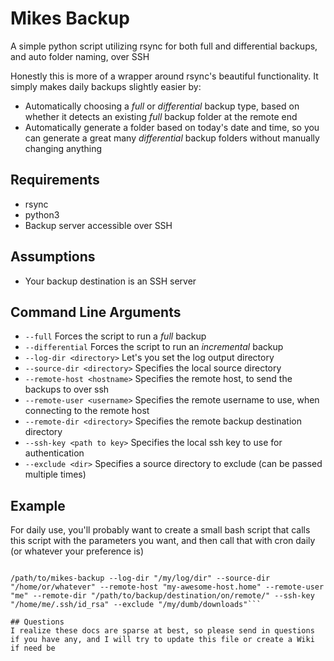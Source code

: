 # Mikes Backup
A simple python script utilizing rsync for both full and differential backups, and auto folder naming, over SSH

Honestly this is more of a wrapper around rsync's beautiful functionality. It simply makes daily backups slightly easier by:
* Automatically choosing a *full* or *differential* backup type, based on whether it detects an existing *full* backup folder at the remote end
* Automatically generate a folder based on today's date and time, so you can generate a great many *differential* backup folders without manually changing anything

## Requirements
* rsync
* python3
* Backup server accessible over SSH

## Assumptions
* Your backup destination is an SSH server

## Command Line Arguments
* ```--full``` Forces the script to run a *full* backup
* ```--differential``` Forces the script to run an *incremental* backup
* ```--log-dir <directory>``` Let's you set the log output directory
* ```--source-dir <directory>``` Specifies the local source directory
* ```--remote-host <hostname>``` Specifies the remote host, to send the backups to over ssh
* ```--remote-user <username>``` Specifies the remote username to use, when connecting to the remote host
* ```--remote-dir <directory>``` Specifies the remote backup destination directory
* ```--ssh-key <path to key>``` Specifies the local ssh key to use for authentication
* ```--exclude <dir>``` Specifies a source directory to exclude (can be passed multiple times)

##  Example
For daily use, you'll probably want to create a small bash script that calls this script with the parameters you want, and then call that with cron daily (or whatever your preference is)
```#!/bin/bash

/path/to/mikes-backup --log-dir "/my/log/dir" --source-dir "/home/or/whatever" --remote-host "my-awesome-host.home" --remote-user "me" --remote-dir "/path/to/backup/destination/on/remote/" --ssh-key "/home/me/.ssh/id_rsa" --exclude "/my/dumb/downloads"```

## Questions
I realize these docs are sparse at best, so please send in questions if you have any, and I will try to update this file or create a Wiki if need be

